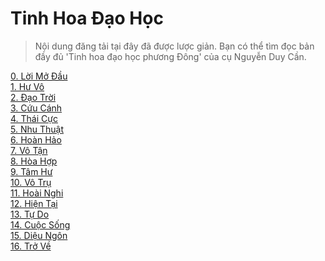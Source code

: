 # Tinh Hoa Đạo Học

> Nội dung đăng tải tại đây đã được lược giản. Bạn có thể tìm đọc bản đầy đủ
> 'Tinh hoa đạo học phương Đông' của cụ Nguyễn Duy Cần.

[0. Lời Mở Đầu](https://github.com/thaicuc/tinh-hoa-dao-hoc/blob/master/00-loi-mo-dau.md)  
[1. Hư Vô](https://github.com/thaicuc/tinh-hoa-dao-hoc/blob/master/01-hu-vo.md)  
[2. Đạo Trời](https://github.com/thaicuc/tinh-hoa-dao-hoc/blob/master/02-dao-troi.md)  
[3. Cứu Cánh](https://github.com/thaicuc/tinh-hoa-dao-hoc/blob/master/03-cuu-canh.md)  
[4. Thái Cực](https://github.com/thaicuc/tinh-hoa-dao-hoc/blob/master/04-thai-cuc.md)  
[5. Nhu Thuật](https://github.com/thaicuc/tinh-hoa-dao-hoc/blob/master/05-nhu-thuat.md)  
[6. Hoàn Hảo](https://github.com/thaicuc/tinh-hoa-dao-hoc/blob/master/06-hoan-hao.md)  
[7. Vô Tận](https://github.com/thaicuc/tinh-hoa-dao-hoc/blob/master/07-vo-tan.md)  
[8. Hòa Hợp](https://github.com/thaicuc/tinh-hoa-dao-hoc/blob/master/08-hoa-hop.md)  
[9. Tâm Hư](https://github.com/thaicuc/tinh-hoa-dao-hoc/blob/master/09-tam-hu.md)  
[10. Vô Trụ](https://github.com/thaicuc/tinh-hoa-dao-hoc/blob/master/10-vo-tru.md)  
[11. Hoài Nghi](https://github.com/thaicuc/tinh-hoa-dao-hoc/blob/master/11-hoai-nghi.md)  
[12. Hiện Tại](https://github.com/thaicuc/tinh-hoa-dao-hoc/blob/master/12-hien-tai.md)  
[13. Tự Do](https://github.com/thaicuc/tinh-hoa-dao-hoc/blob/master/13-tu-do.md)  
[14. Cuộc Sống](https://github.com/thaicuc/tinh-hoa-dao-hoc/blob/master/14-cuoc-song.md)  
[15. Diệu Ngôn](https://github.com/thaicuc/tinh-hoa-dao-hoc/blob/master/15-dieu-ngon.md)  
[16. Trở Về](https://github.com/thaicuc/tinh-hoa-dao-hoc/blob/master/16-tro-ve.md)
